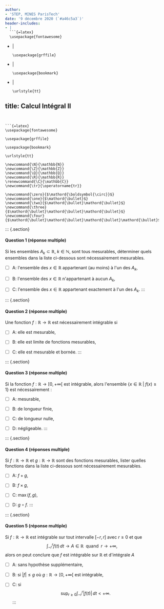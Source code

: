 ```yaml
---
author:
- 'STEP, MINES ParisTech'
date: '9 décembre 2020 (`#a46c5a3`)'
header-includes:
- |
  ```{=latex}
  \usepackage{fontawesome}
  ```
- |
  ```{=latex}
  \usepackage{grffile}
  ```
- |
  ```{=latex}
  \usepackage{bookmark}
  ```
- |
  ```{=latex}
  \urlstyle{tt}
  ```
title: Calcul Intégral II
---
```


```{=latex}
\usepackage{fontawesome}
```

```{=latex}
\usepackage{grffile}
```

```{=latex}
\usepackage{bookmark}
```

```{=latex}
\urlstyle{tt}
```

```{=tex}
\newcommand{\N}{\mathbb{N}}
\newcommand{\Z}{\mathbb{Z}}
\newcommand{\Q}{\mathbb{Q}}
\newcommand{\R}{\mathbb{R}}
\renewcommand{\C}{\mathbb{C}}
\newcommand{\tr}{\operatorname{tr}}
```
```{=tex}
\newcommand{\zero}{$\mathord{\boldsymbol{\circ}}$}
\newcommand{\one}{$\mathord{\bullet}$}
\newcommand{\two}{$\mathord{\bullet}\mathord{\bullet}$}
\newcommand{\three}{$\mathord{\bullet}\mathord{\bullet}\mathord{\bullet}$}
\newcommand{\four}{$\mathord{\bullet}\mathord{\bullet}\mathord{\bullet}\mathord{\bullet}$}
```
::: {.section}
#### Question 1 (réponse multiple)

Si les ensembles $A_k \subset \mathbb{R}$, $k \in \mathbb{N}$, sont tous
mesurables, déterminer quels ensembles dans la liste ci-dessous sont
nécessairement mesurables.

-   [ ] A: l'ensemble des $x \in \mathbb{R}$ appartenant (au moins) à
    l'un des $A_k$,

-   [ ] B: l'ensemble des $x \in \mathbb{R}$ n'appartenant à aucun
    $A_k$,

-   [ ] C: l'ensemble des $x \in \mathbb{R}$ appartenant exactement à
    l'un des $A_k$.
:::

::: {.section}
#### Question 2 (réponse multiple)

Une fonction $f: \mathbb{R}\to \mathbb{R}$ est nécessairement intégrable
si

-   [ ] A: elle est mesurable,

-   [ ] B: elle est limite de fonctions mesurables,

-   [ ] C: elle est mesurable et bornée.
:::

::: {.section}
#### Question 3 (réponse multiple)

Si la fonction $f: \mathbb{R}\to \left[0, +\infty\right[$ est
intégrable, alors l'ensemble $\{x \in \mathbb{R}\; | \; f(x) \geq 1\}$
est nécessairement :

-   [ ] A: mesurable,

-   [ ] B: de longueur finie,

-   [ ] C: de longueur nulle,

-   [ ] D: négligeable.
:::

::: {.section}
#### Question 4 (réponses multiple)

Si $f: \mathbb{R}\to \mathbb{R}$ et $g: \mathbb{R}\to \mathbb{R}$ sont
des fonctions mesurables, lister quelles fonctions dans la liste
ci-dessous sont nécessairement mesurables.

-   [ ] A: $f+g$,

-   [ ] B: $f \times g$,

-   [ ] C: $\max(f, g)$,

-   [ ] D: $g \circ f$.
:::

::: {.section}
#### Question 5 (réponse multiple)

Si $f: \mathbb{R}\to \mathbb{R}$ est intégrable sur tout intervalle
$[-r, r]$ avec $r\geq 0$ et que $$
\int_{-r}^r f(t) \, dt \to A \in \mathbb{R}\; \mbox{ quand } \; r \to +\infty,
$$ alors on peut conclure que $f$ est intégrable sur $\mathbb{R}$ et
d'intégrale $A$

-   [ ] A: sans hypothèse supplémentaire,

-   [ ] B: si $|f| \leq g$ où $g:\mathbb{R}\to \left[0,+\infty\right[$
    est intégrable,

-   [ ] C: si $$
        \displaystyle \sup_{r\geq 0}\int_{-r}^r |f(t)| \,dt < + \infty.
        $$
:::
